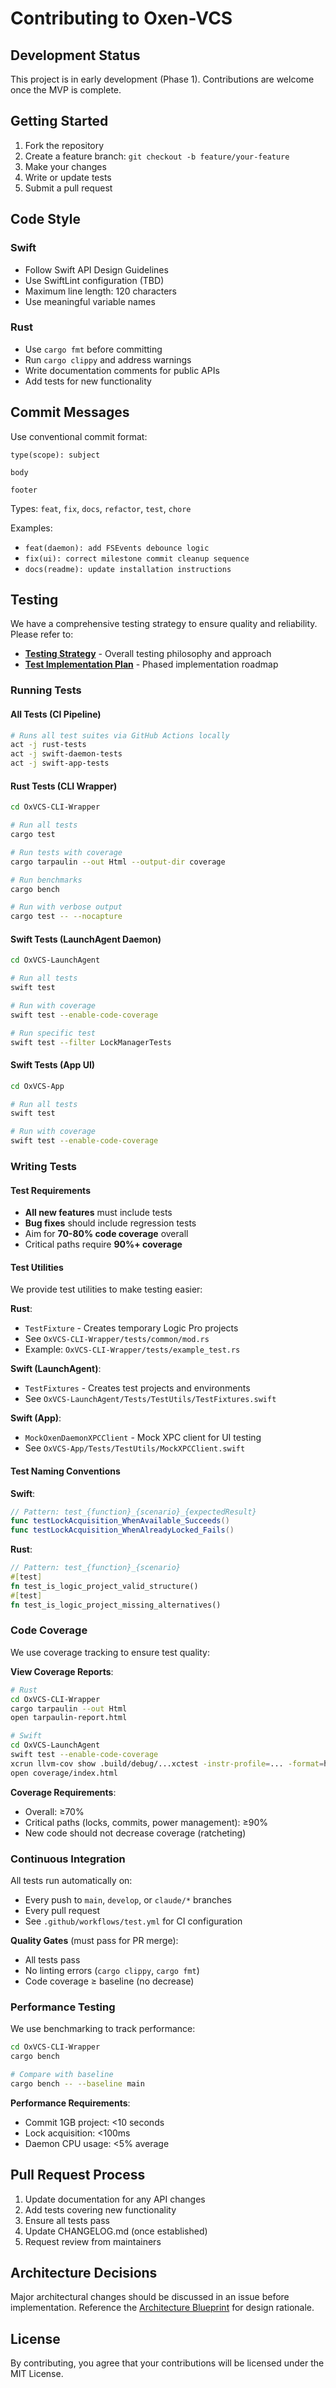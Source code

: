 # Contributing to Oxen-VCS

## Development Status

This project is in early development (Phase 1). Contributions are welcome once the MVP is complete.

## Getting Started

1. Fork the repository
2. Create a feature branch: `git checkout -b feature/your-feature`
3. Make your changes
4. Write or update tests
5. Submit a pull request

## Code Style

### Swift
- Follow Swift API Design Guidelines
- Use SwiftLint configuration (TBD)
- Maximum line length: 120 characters
- Use meaningful variable names

### Rust
- Use `cargo fmt` before committing
- Run `cargo clippy` and address warnings
- Write documentation comments for public APIs
- Add tests for new functionality

## Commit Messages

Use conventional commit format:

```
type(scope): subject

body

footer
```

Types: `feat`, `fix`, `docs`, `refactor`, `test`, `chore`

Examples:
- `feat(daemon): add FSEvents debounce logic`
- `fix(ui): correct milestone commit cleanup sequence`
- `docs(readme): update installation instructions`

## Testing

We have a comprehensive testing strategy to ensure quality and reliability. Please refer to:
- **[Testing Strategy](docs/TESTING_STRATEGY.md)** - Overall testing philosophy and approach
- **[Test Implementation Plan](docs/TEST_IMPLEMENTATION_PLAN.md)** - Phased implementation roadmap

### Running Tests

#### All Tests (CI Pipeline)
```bash
# Runs all test suites via GitHub Actions locally
act -j rust-tests
act -j swift-daemon-tests
act -j swift-app-tests
```

#### Rust Tests (CLI Wrapper)
```bash
cd OxVCS-CLI-Wrapper

# Run all tests
cargo test

# Run tests with coverage
cargo tarpaulin --out Html --output-dir coverage

# Run benchmarks
cargo bench

# Run with verbose output
cargo test -- --nocapture
```

#### Swift Tests (LaunchAgent Daemon)
```bash
cd OxVCS-LaunchAgent

# Run all tests
swift test

# Run with coverage
swift test --enable-code-coverage

# Run specific test
swift test --filter LockManagerTests
```

#### Swift Tests (App UI)
```bash
cd OxVCS-App

# Run all tests
swift test

# Run with coverage
swift test --enable-code-coverage
```

### Writing Tests

#### Test Requirements
- **All new features** must include tests
- **Bug fixes** should include regression tests
- Aim for **70-80% code coverage** overall
- Critical paths require **90%+ coverage**

#### Test Utilities
We provide test utilities to make testing easier:

**Rust**:
- `TestFixture` - Creates temporary Logic Pro projects
- See `OxVCS-CLI-Wrapper/tests/common/mod.rs`
- Example: `OxVCS-CLI-Wrapper/tests/example_test.rs`

**Swift (LaunchAgent)**:
- `TestFixtures` - Creates test projects and environments
- See `OxVCS-LaunchAgent/Tests/TestUtils/TestFixtures.swift`

**Swift (App)**:
- `MockOxenDaemonXPCClient` - Mock XPC client for UI testing
- See `OxVCS-App/Tests/TestUtils/MockXPCClient.swift`

#### Test Naming Conventions

**Swift**:
```swift
// Pattern: test_{function}_{scenario}_{expectedResult}
func testLockAcquisition_WhenAvailable_Succeeds()
func testLockAcquisition_WhenAlreadyLocked_Fails()
```

**Rust**:
```rust
// Pattern: test_{function}_{scenario}
#[test]
fn test_is_logic_project_valid_structure()
#[test]
fn test_is_logic_project_missing_alternatives()
```

### Code Coverage

We use coverage tracking to ensure test quality:

**View Coverage Reports**:
```bash
# Rust
cd OxVCS-CLI-Wrapper
cargo tarpaulin --out Html
open tarpaulin-report.html

# Swift
cd OxVCS-LaunchAgent
swift test --enable-code-coverage
xcrun llvm-cov show .build/debug/...xctest -instr-profile=... -format=html -output-dir=coverage
open coverage/index.html
```

**Coverage Requirements**:
- Overall: ≥70%
- Critical paths (locks, commits, power management): ≥90%
- New code should not decrease coverage (ratcheting)

### Continuous Integration

All tests run automatically on:
- Every push to `main`, `develop`, or `claude/*` branches
- Every pull request
- See `.github/workflows/test.yml` for CI configuration

**Quality Gates** (must pass for PR merge):
- All tests pass
- No linting errors (`cargo clippy`, `cargo fmt`)
- Code coverage ≥ baseline (no decrease)

### Performance Testing

We use benchmarking to track performance:

```bash
cd OxVCS-CLI-Wrapper
cargo bench

# Compare with baseline
cargo bench -- --baseline main
```

**Performance Requirements**:
- Commit 1GB project: <10 seconds
- Lock acquisition: <100ms
- Daemon CPU usage: <5% average

## Pull Request Process

1. Update documentation for any API changes
2. Add tests covering new functionality
3. Ensure all tests pass
4. Update CHANGELOG.md (once established)
5. Request review from maintainers

## Architecture Decisions

Major architectural changes should be discussed in an issue before implementation. Reference the [Architecture Blueprint](docs/ARCHITECTURE.md) for design rationale.

## License

By contributing, you agree that your contributions will be licensed under the MIT License.
